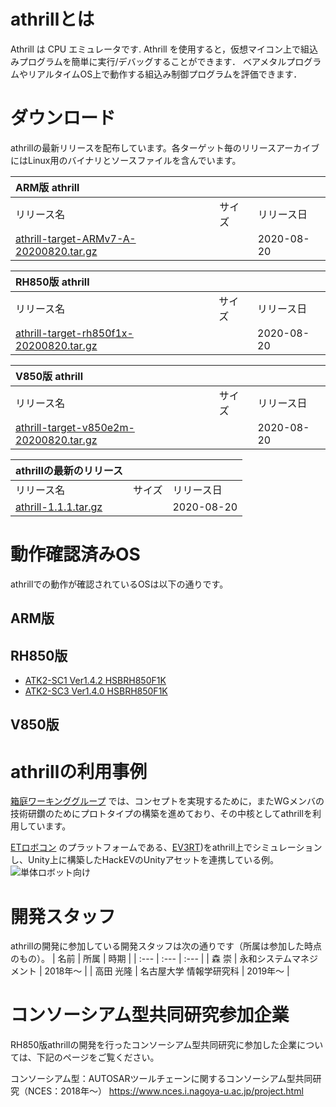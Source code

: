 # athrillとは
Athrill は CPU エミュレータです. 
Athrill を使用すると，仮想マイコン上で組込みプログラムを簡単に実行/デバッグすることができます．
ベアメタルプログラムやリアルタイムOS上で動作する組込み制御プログラムを評価できます．

# ダウンロード
athrillの最新リリースを配布しています。各ターゲット毎のリリースアーカイブにはLinux用のバイナリとソースファイルを含んでいます。

| ARM版 athrill | | |
| :--- | :--- | :--- | 
| リリース名 | サイズ | リリース日 |
| [athrill-target-ARMv7-A-20200820.tar.gz](https://www.toppers.jp/download.cgi/athrill-target-ARMv7-A-20200820.tar.gz) | | 2020-08-20 |

| RH850版 athrill | | |
| :--- | :--- | :--- | 
| リリース名 | サイズ | リリース日 | 
| [athrill-target-rh850f1x-20200820.tar.gz](https://www.toppers.jp/download.cgi/athrill-target-rh850f1x-20200820.tar.gz) | | 2020-08-20 |

| V850版 athrill | | |
| :--- | :--- | :--- | 
| リリース名 | サイズ | リリース日 | 
| [athrill-target-v850e2m-20200820.tar.gz](https://www.toppers.jp/download.cgi/athrill-target-v850e2m-20200820.tar.gz) | | 2020-08-20 |


| athrillの最新のリリース | | |
| :--- | :--- | :--- | 
| リリース名 | サイズ | リリース日 | 
| [athrill-1.1.1.tar.gz](https://www.toppers.jp/download.cgi/athrill-1.1.1.tar.gz) | | 2020-08-20 |

# 動作確認済みOS
athrillでの動作が確認されているOSは以下の通りです。

## ARM版

## RH850版
- [ATK2-SC1 Ver1.4.2 HSBRH850F1K](https://www.toppers.jp/download.cgi/atk2-sc1_hsbrh850f1k_ccrh-20200801.tar.gz)
- [ATK2-SC3 Ver1.4.0 HSBRH850F1K](https://www.toppers.jp/download.cgi/atk2-sc3_hsbrh850f1k_ccrh-20190404.tar.gz)

## V850版


# athrillの利用事例
[箱庭ワーキンググループ](https://toppers.github.io/hakoniwa/) では、コンセプトを実現するために，またWGメンバの技術研鑽のためにプロトタイプの構築を進めており、その中核としてathrillを利用しています。

[ETロボコン](https://www.etrobo.jp) のプラットフォームである、[EV3RT](https://dev.toppers.jp/trac_user/ev3pf/wiki/WhatsEV3RTSS))をathrill上でシミュレーションし、Unity上に構築したHackEVのUnityアセットを連携している例。
![単体ロボット向け](https://toppers.github.io/hakoniwa/img/prototypes/modelAdemo1.gif)



# 開発スタッフ
athrillの開発に参加している開発スタッフは次の通りです（所属は参加した時点のもの）。
| 名前 | 所属 | 時期 |
| :--- | :--- | :--- | 
| 森 崇 | 永和システムマネジメント | 2018年～ | 
| 高田 光隆 | 名古屋大学 情報学研究科 | 2019年～ | 


# コンソーシアム型共同研究参加企業

RH850版athrillの開発を行ったコンソーシアム型共同研究に参加した企業については、下記のページをご覧ください。 

コンソーシアム型：AUTOSARツールチェーンに関するコンソーシアム型共同研究（NCES：2018年～）
https://www.nces.i.nagoya-u.ac.jp/project.html